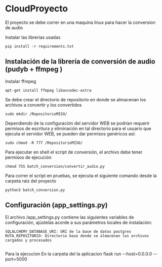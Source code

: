 # CloudProyecto


El proyecto se debe correr en una maquina linux para hacer la conversion de audio

Instalar las librerias usadas


    pip install -r requirements.txt

##  Instalación de la librería de conversión de audio (pudyb + ffmpeg )
Instalar ffmpeg

    apt-get install ffmpeg libavcodec-extra

Se debe crear el directorio de repositorio en donde se almacenan los archivos a convertir y los convertidos

    sudo mkdir /RepositorioMISO/

Dependiendo de la configuración del servidor WEB se podrían requerir permisos de escritura y eliminación en tal directorio para el usuario que ejecuta el servidor WEB, 
se pueden dar permisos genéricos  así:

    sudo chmod -R 777 /RepositorioMISO/

Para ejecutar en shell el script de conversión, el archivo debe tener permisos de ejecución

    chmod 755 batch_conversion/convertir_audio.py

Para correr el script en pruebas, se ejecuta el siguiente comando desde la carpeta raiz del proyecto

    python3 batch_conversion.py 

##  Configuración (app_settings.py)

El archivo /app_settings.py contiene las siguientes variables de configuración, ajústelas acorde a sus parámetros locales de instalación:

```
SQLALCHEMY_DATABASE_URI: URI de la base de datos postgres
RUTA_REPOSITORIO: Directorio base donde se almacenan los archivos cargados y procesados


```
Para la ejecucion 
En la carpeta del la aplicacion
flask run --host=0.0.0.0 --port=5000

